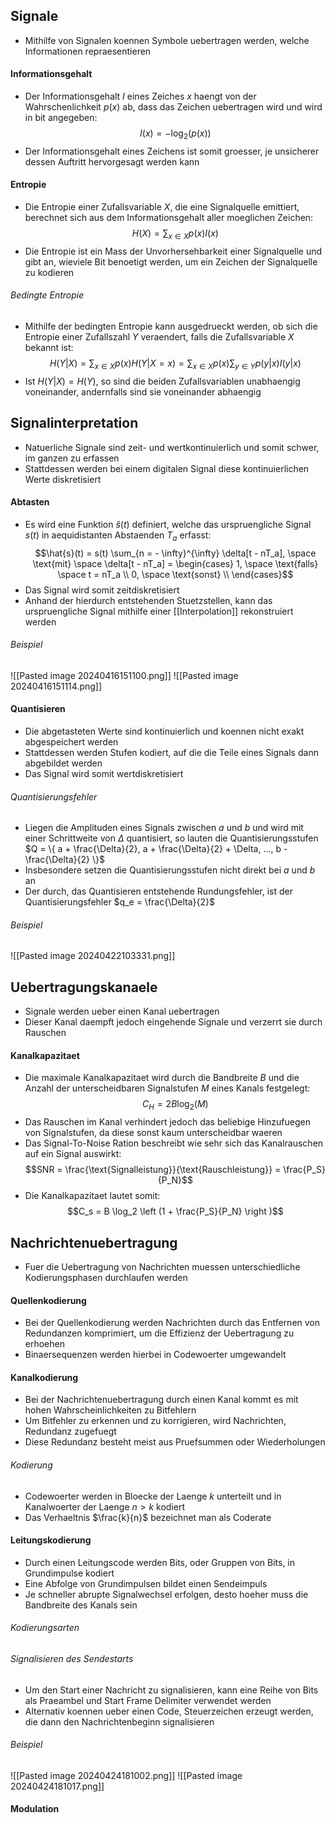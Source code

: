 ## Signale
- Mithilfe von Signalen koennen Symbole uebertragen werden, welche Informationen repraesentieren
#### Informationsgehalt
- Der Informationsgehalt $I$ eines Zeiches $x$ haengt von der Wahrschenlichkeit $p(x)$ ab, dass das Zeichen uebertragen wird und wird in bit angegeben:
$$I(x) = -\log_2(p(x))$$
- Der Informationsgehalt eines Zeichens ist somit groesser, je unsicherer dessen Auftritt hervorgesagt werden kann
#### Entropie
- Die Entropie einer Zufallsvariable $X$, die eine Signalquelle emittiert, berechnet sich aus dem Informationsgehalt aller moeglichen Zeichen:
$$H(X) = \sum_{x \in X} p(x) I(x)$$
- Die Entropie ist ein Mass der Unvorhersehbarkeit einer Signalquelle und gibt an, wieviele Bit benoetigt werden, um ein Zeichen der Signalquelle zu kodieren
###### Bedingte Entropie
- Mithilfe der bedingten Entropie kann ausgedrueckt werden, ob sich die Entropie einer Zufallszahl $Y$ veraendert, falls die Zufallsvariable $X$ bekannt ist:
$$H(Y|X) = \sum_{x \in X} p(x) H(Y|X = x) = \sum_{x \in X} p(x) \sum_{y \in Y} p(y|x) I(y|x)$$
- Ist $H(Y|X) = H(Y)$, so sind die beiden Zufallsvariablen unabhaengig voneinander, andernfalls sind sie voneinander abhaengig
## Signalinterpretation
- Natuerliche Signale sind zeit- und wertkontinuierlich und somit schwer, im ganzen zu erfassen
- Stattdessen werden bei einem digitalen Signal diese kontinuierlichen Werte diskretisiert
#### Abtasten
- Es wird eine Funktion $\hat{s}(t)$ definiert, welche das urspruengliche Signal $s(t)$ in aequidistanten Abstaenden $T_a$ erfasst:
$$\hat{s}(t) = s(t) \sum_{n = - \infty}^{\infty} \delta[t - nT_a], \space  \text{mit} \space \delta[t - nT_a] = \begin{cases}
1, \space \text{falls} \space t = nT_a \\
0, \space \text{sonst} \\
\end{cases}$$
- Das Signal wird somit zeitdiskretisiert
- Anhand der hierdurch entstehenden Stuetzstellen, kann das urspruengliche Signal mithilfe einer [[Interpolation]] rekonstruiert werden
###### Beispiel
![[Pasted image 20240416151100.png]]
![[Pasted image 20240416151114.png]]
#### Quantisieren
- Die abgetasteten Werte sind kontinuierlich und koennen nicht exakt abgespeichert werden
- Stattdessen werden Stufen kodiert, auf die die Teile eines Signals dann abgebildet werden
- Das Signal wird somit wertdiskretisiert
###### Quantisierungsfehler
- Liegen die Amplituden eines Signals zwischen $a$ und $b$ und wird mit einer Schrittweite von $\Delta$ quantisiert, so lauten die Quantisierungsstufen $Q = \{ a + \frac{\Delta}{2}, a + \frac{\Delta}{2} + \Delta, ..., b - \frac{\Delta}{2} \}$
- Insbesondere setzen die Quantisierungsstufen nicht direkt bei $a$ und $b$ an
- Der durch, das Quantisieren entstehende Rundungsfehler, ist der Quantisierungsfehler $q_e = \frac{\Delta}{2}$
###### Beispiel
![[Pasted image 20240422103331.png]]
## Uebertragungskanaele
- Signale werden ueber einen Kanal uebertragen
- Dieser Kanal daempft jedoch eingehende Signale und verzerrt sie durch Rauschen
#### Kanalkapazitaet
- Die maximale Kanalkapazitaet wird durch die Bandbreite $B$ und die Anzahl der unterscheidbaren Signalstufen $M$ eines Kanals festgelegt:
$$C_H = 2B \log_2(M)$$
- Das Rauschen im Kanal verhindert jedoch das beliebige Hinzufuegen von Signalstufen, da diese sonst kaum unterscheidbar waeren
- Das Signal-To-Noise Ration beschreibt wie sehr sich das Kanalrauschen auf ein Signal auswirkt:
$$SNR = \frac{\text{Signalleistung}}{\text{Rauschleistung}} = \frac{P_S}{P_N}$$
- Die Kanalkapazitaet lautet somit:
$$C_s = B \log_2 \left (1 + \frac{P_S}{P_N} \right )$$
## Nachrichtenuebertragung
- Fuer die Uebertragung von Nachrichten muessen unterschiedliche Kodierungsphasen durchlaufen werden
#### Quellenkodierung
- Bei der Quellenkodierung werden Nachrichten durch das Entfernen von Redundanzen komprimiert, um die Effizienz der Uebertragung zu erhoehen
- Binaersequenzen werden hierbei in Codewoerter umgewandelt
#### Kanalkodierung
- Bei der Nachrichtenuebertragung durch einen Kanal kommt es mit hohen Wahrscheinlichkeiten zu Bitfehlern
- Um Bitfehler zu erkennen und zu korrigieren, wird Nachrichten, Redundanz zugefuegt
- Diese Redundanz besteht meist aus Pruefsummen oder Wiederholungen
###### Kodierung
- Codewoerter werden in Bloecke der Laenge $k$ unterteilt und in Kanalwoerter der Laenge $n > k$ kodiert
- Das Verhaeltnis $\frac{k}{n}$ bezeichnet man als Coderate
#### Leitungskodierung
- Durch einen Leitungscode werden Bits, oder Gruppen von Bits, in Grundimpulse kodiert
- Eine Abfolge von Grundimpulsen bildet einen Sendeimpuls
- Je schneller abrupte Signalwechsel erfolgen, desto hoeher muss die Bandbreite des Kanals sein
###### Kodierungsarten
###### Signalisieren des Sendestarts
- Um den Start einer Nachricht zu signalisieren, kann eine Reihe von Bits als Praeambel und Start Frame Delimiter verwendet werden
- Alternativ koennen ueber einen Code, Steuerzeichen erzeugt werden, die dann den Nachrichtenbeginn signalisieren
###### Beispiel
![[Pasted image 20240424181002.png]]
![[Pasted image 20240424181017.png]]
#### Modulation
